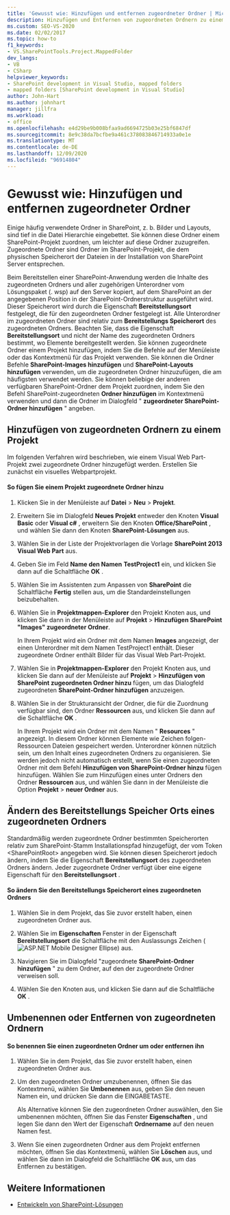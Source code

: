 ```yaml
---
title: 'Gewusst wie: Hinzufügen und entfernen zugeordneter Ordner | Microsoft-Dokumentation'
description: Hinzufügen und Entfernen von zugeordneten Ordnern zu einem Projekt in SharePoint.  Ändern Sie den Bereitstellungs Speicherort eines zugeordneten Ordners. Umbenennen oder Entfernen von zugeordneten Ordnern.
ms.custom: SEO-VS-2020
ms.date: 02/02/2017
ms.topic: how-to
f1_keywords:
- VS.SharePointTools.Project.MappedFolder
dev_langs:
- VB
- CSharp
helpviewer_keywords:
- SharePoint development in Visual Studio, mapped folders
- mapped folders [SharePoint development in Visual Studio]
author: John-Hart
ms.author: johnhart
manager: jillfra
ms.workload:
- office
ms.openlocfilehash: e4d29be9b008bfaa9ad6694725b03e25bf6847df
ms.sourcegitcommit: 8e9c38da7bcfbe9a461c378083846714933a0e1e
ms.translationtype: MT
ms.contentlocale: de-DE
ms.lasthandoff: 12/09/2020
ms.locfileid: "96914804"
---
```

# <a name="how-to-add-and-remove-mapped-folders"></a>Gewusst wie: Hinzufügen und entfernen zugeordneter Ordner
  Einige häufig verwendete Ordner in SharePoint, z. b. Bilder und Layouts, sind tief in die Datei Hierarchie eingebettet. Sie können diese Ordner einem SharePoint-Projekt zuordnen, um leichter auf diese Ordner zuzugreifen. Zugeordnete Ordner sind Ordner im SharePoint-Projekt, die dem physischen Speicherort der Dateien in der Installation von SharePoint Server entsprechen.

 Beim Bereitstellen einer SharePoint-Anwendung werden die Inhalte des zugeordneten Ordners und aller zugehörigen Unterordner vom Lösungspaket (. wsp) auf den Server kopiert, auf dem SharePoint an der angegebenen Position in der SharePoint-Ordnerstruktur ausgeführt wird. Dieser Speicherort wird durch die Eigenschaft **Bereitstellungsort** festgelegt, die für den zugeordneten Ordner festgelegt ist. Alle Unterordner im zugeordneten Ordner sind relativ zum **Bereitstellungs Speicherort** des zugeordneten Ordners. Beachten Sie, dass die Eigenschaft **Bereitstellungsort** und nicht der Name des zugeordneten Ordners bestimmt, wo Elemente bereitgestellt werden.
Sie können zugeordnete Ordner einem Projekt hinzufügen, indem Sie die Befehle auf der Menüleiste oder das Kontextmenü für das Projekt verwenden. Sie können die Ordner Befehle **SharePoint-Images hinzufügen** und **SharePoint-Layouts hinzufügen** verwenden, um die zugeordneten Ordner hinzuzufügen, die am häufigsten verwendet werden. Sie können beliebige der anderen verfügbaren SharePoint-Ordner dem Projekt zuordnen, indem Sie den Befehl SharePoint-zugeordneten **Ordner hinzufügen** im Kontextmenü verwenden und dann die Ordner im Dialogfeld " **zugeordneter SharePoint-Ordner hinzufügen** " angeben.

## <a name="add-mapped-folders-to-a-project"></a>Hinzufügen von zugeordneten Ordnern zu einem Projekt
 Im folgenden Verfahren wird beschrieben, wie einem Visual Web Part-Projekt zwei zugeordnete Ordner hinzugefügt werden. Erstellen Sie zunächst ein visuelles Webpartprojekt.

#### <a name="to-add-mapped-folders-to-a-project"></a>So fügen Sie einem Projekt zugeordnete Ordner hinzu

1. Klicken Sie in der Menüleiste auf **Datei** > **Neu** > **Projekt**.

2. Erweitern Sie im Dialogfeld **Neues Projekt** entweder den Knoten **Visual Basic** oder **Visual c#** , erweitern Sie den Knoten **Office/SharePoint** , und wählen Sie dann den Knoten **SharePoint-Lösungen** aus.

3. Wählen Sie in der Liste der Projektvorlagen die Vorlage **SharePoint 2013 Visual Web Part** aus.

4. Geben Sie im Feld **Name den Namen** **TestProject1** ein, und klicken Sie dann auf die Schaltfläche **OK** .

5. Wählen Sie im Assistenten zum Anpassen von **SharePoint** die Schaltfläche **Fertig** stellen aus, um die Standardeinstellungen beizubehalten.

6. Wählen Sie in **Projektmappen-Explorer** den Projekt Knoten aus, und klicken Sie dann in der Menüleiste auf **Projekt**  >  **Hinzufügen SharePoint "Images" zugeordneter Ordner**.

     In Ihrem Projekt wird ein Ordner mit dem Namen **Images** angezeigt, der einen Unterordner mit dem Namen TestProject1 enthält. Dieser zugeordnete Ordner enthält Bilder für das Visual Web Part-Projekt.

7. Wählen Sie in **Projektmappen-Explorer** den Projekt Knoten aus, und klicken Sie dann auf der Menüleiste auf **Projekt**  >  **Hinzufügen von SharePoint zugeordneten Ordner hinzu** fügen, um das Dialogfeld zugeordneten **SharePoint-Ordner hinzufügen** anzuzeigen.

8. Wählen Sie in der Strukturansicht der Ordner, die für die Zuordnung verfügbar sind, den Ordner **Ressourcen** aus, und klicken Sie dann auf die Schaltfläche **OK** .

     In Ihrem Projekt wird ein Ordner mit dem Namen " **Resources** " angezeigt. In diesem Ordner können Elemente wie Zeichen folgen-Ressourcen Dateien gespeichert werden. Unterordner können nützlich sein, um den Inhalt eines zugeordneten Ordners zu organisieren. Sie werden jedoch nicht automatisch erstellt, wenn Sie einen zugeordneten Ordner mit dem Befehl **Hinzufügen von SharePoint-Ordner hinzu** fügen hinzufügen. Wählen Sie zum Hinzufügen eines unter Ordners den Ordner **Ressourcen** aus, und wählen Sie dann in der Menüleiste die Option **Projekt**  >  **neuer Ordner** aus.

## <a name="change-the-deployment-location-of-a-mapped-folder"></a>Ändern des Bereitstellungs Speicher Orts eines zugeordneten Ordners
 Standardmäßig werden zugeordnete Ordner bestimmten Speicherorten relativ zum SharePoint-Stamm Installationspfad hinzugefügt, der vom Token \<SharePointRoot> angegeben wird. Sie können diesen Speicherort jedoch ändern, indem Sie die Eigenschaft **Bereitstellungsort** des zugeordneten Ordners ändern. Jeder zugeordnete Ordner verfügt über eine eigene Eigenschaft für den **Bereitstellungsort** .

#### <a name="to-change-the-deployment-location-of-a-mapped-folder"></a>So ändern Sie den Bereitstellungs Speicherort eines zugeordneten Ordners

1. Wählen Sie in dem Projekt, das Sie zuvor erstellt haben, einen zugeordneten Ordner aus.

2. Wählen Sie im **Eigenschaften** Fenster in der Eigenschaft **Bereitstellungsort** die Schaltfläche mit den Auslassungs Zeichen (![ASP.NET Mobile Designer Ellipse](../sharepoint/media/mwellipsis.gif "Auslassungszeichen im ASP.NET Mobile-Designer")) aus.

3. Navigieren Sie im Dialogfeld "zugeordnete **SharePoint-Ordner hinzufügen** " zu dem Ordner, auf den der zugeordnete Ordner verweisen soll.

4. Wählen Sie den Knoten aus, und klicken Sie dann auf die Schaltfläche **OK** .

## <a name="rename-or-remove-mapped-folders"></a>Umbenennen oder Entfernen von zugeordneten Ordnern

#### <a name="to-rename-or-remove-a-mapped-folder"></a>So benennen Sie einen zugeordneten Ordner um oder entfernen ihn

1. Wählen Sie in dem Projekt, das Sie zuvor erstellt haben, einen zugeordneten Ordner aus.

2. Um den zugeordneten Ordner umzubenennen, öffnen Sie das Kontextmenü, wählen Sie **Umbenennen** aus, geben Sie den neuen Namen ein, und drücken Sie dann die EINGABETASTE.

     Als Alternative können Sie den zugeordneten Ordner auswählen, den Sie umbenennen möchten, öffnen Sie das Fenster **Eigenschaften** , und legen Sie dann den Wert der Eigenschaft **Ordnername** auf den neuen Namen fest.

3. Wenn Sie einen zugeordneten Ordner aus dem Projekt entfernen möchten, öffnen Sie das Kontextmenü, wählen Sie **Löschen** aus, und wählen Sie dann im Dialogfeld die Schaltfläche **OK** aus, um das Entfernen zu bestätigen.

## <a name="see-also"></a>Weitere Informationen
- [Entwickeln von SharePoint-Lösungen](../sharepoint/developing-sharepoint-solutions.md)
